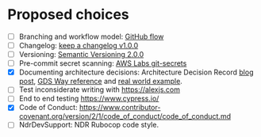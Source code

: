 # Proposed choices

- [ ] Branching and workflow model: [GitHub flow](https://docs.github.com/en/get-started/quickstart/github-flow)
- [ ] Changelog: [keep a changelog v1.0.0](https://keepachangelog.com/en/1.0.0/)
- [ ] Versioning: [Semantic Versioning 2.0.0](https://semver.org/)
- [ ] Pre-commit secret scanning: [AWS Labs git-secrets](https://github.com/awslabs/git-secrets)
- [x] Documenting architecture decisions: Architecture Decision Record [blog post](https://cognitect.com/blog/2011/11/15/documenting-architecture-decisions), [GDS Way reference](https://gds-way.cloudapps.digital/standards/architecture-decisions.html#how-to-document-decisions) and [real world example](https://github.com/alphagov/forms/tree/main/ADR).
- [ ] Test inconsiderate writing with https://alexjs.com
- [ ] End to end testing https://www.cypress.io/
- [x] Code of Conduct: https://www.contributor-covenant.org/version/2/1/code_of_conduct/code_of_conduct.md
- [ ] NdrDevSupport: NDR Rubocop code style.
